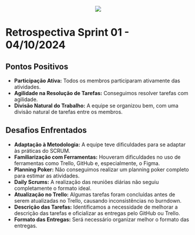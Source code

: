 <p align="center">
  <img src="https://i.imgur.com/ZvXdOPz.png">
  <br />
</p>

# Retrospectiva Sprint 01 - 04/10/2024

## Pontos Positivos
- **Participação Ativa:** Todos os membros participaram ativamente das atividades.
- **Agilidade na Resolução de Tarefas:** Conseguimos resolver tarefas com agilidade.
- **Divisão Natural do Trabalho:** A equipe se organizou bem, com uma divisão natural de tarefas entre os membros.

## Desafios Enfrentados
- **Adaptação à Metodologia:** A equipe teve dificuldades para se adaptar às práticas do SCRUM.
- **Familiarização com Ferramentas:** Houveram dificuldades no uso de ferramentas como Trello, GitHub e, especialmente, o Figma.
- **Planning Poker:** Não conseguimos realizar um planning poker completo para estimar as atividades.
- **Daily Scrums:** A realização das reuniões diárias não seguiu completamente o formato ideal.
- **Atualização no Trello:** Algumas tarefas foram concluídas antes de serem atualizadas no Trello, causando inconsistências no burndown.
- **Descrição das Tarefas:** Identificamos a necessidade de melhorar a descrição das tarefas e oficializar as entregas pelo GitHub ou Trello.
- **Formato das Entregas:** Será necessário organizar melhor o formato das entregas.